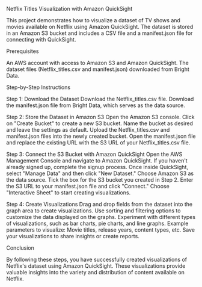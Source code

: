 Netflix Titles Visualization with Amazon QuickSight

This project demonstrates how to visualize a dataset of TV shows and movies available on Netflix using Amazon QuickSight. The dataset is stored in an Amazon S3 bucket and includes a CSV file and a manifest.json file for connecting with QuickSight.

Prerequisites

An AWS account with access to Amazon S3 and Amazon QuickSight.
The dataset files (Netflix_titles.csv and manifest.json) downloaded from Bright Data.

Step-by-Step Instructions

Step 1: Download the Dataset
Download the Netflix_titles.csv file.
Download the manifest.json file from Bright Data, which serves as the data source.

Step 2: Store the Dataset in Amazon S3
Open the Amazon S3 console.
Click on "Create Bucket" to create a new S3 bucket.
Name the bucket as desired and leave the settings as default.
Upload the Netflix_titles.csv and manifest.json files into the newly created bucket.
Open the manifest.json file and replace the existing URL with the S3 URL of your Netflix_titles.csv file.

Step 3: Connect the S3 Bucket with Amazon QuickSight
Open the AWS Management Console and navigate to Amazon QuickSight.
If you haven't already signed up, complete the signup process.
Once inside QuickSight, select "Manage Data" and then click "New Dataset."
Choose Amazon S3 as the data source.
Tick the box for the S3 bucket you created in Step 2.
Enter the S3 URL to your manifest.json file and click "Connect."
Choose "Interactive Sheet" to start creating visualizations.

Step 4: Create Visualizations
Drag and drop fields from the dataset into the graph area to create visualizations.
Use sorting and filtering options to customize the data displayed on the graphs.
Experiment with different types of visualizations, such as bar charts, pie charts, and line graphs.
Example parameters to visualize: Movie titles, release years, content types, etc.
Save your visualizations to share insights or create reports.

Conclusion

By following these steps, you have successfully created visualizations of Netflix's dataset using Amazon QuickSight. These visualizations provide valuable insights into the variety and distribution of content available on Netflix.
